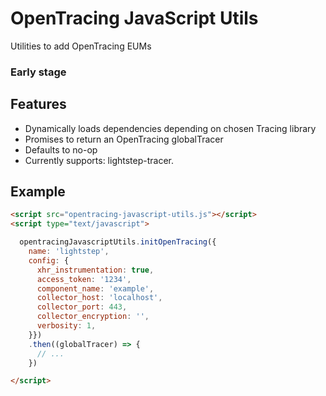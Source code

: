 # OpenTracing JavaScript Utils

Utilities to add OpenTracing EUMs

### Early stage

## Features
* Dynamically loads dependencies depending on chosen Tracing library
* Promises to return an OpenTracing globalTracer
* Defaults to no-op
* Currently supports: lightstep-tracer.

## Example

```html
<script src="opentracing-javascript-utils.js"></script>
<script type="text/javascript">

  opentracingJavascriptUtils.initOpenTracing({
    name: 'lightstep',
    config: {
      xhr_instrumentation: true,
      access_token: '1234',
      component_name: 'example',
      collector_host: 'localhost',
      collector_port: 443,
      collector_encryption: '',
      verbosity: 1,
    }})
    .then((globalTracer) => {
      // ...
    })

</script>
```
